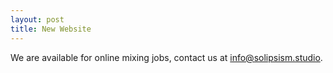 ```yaml
---
layout: post
title: New Website
---
```


We are available for online mixing jobs, contact us at <a class="underline" href="mailto:info@solipsism.studio">info@solipsism.studio</a>.
